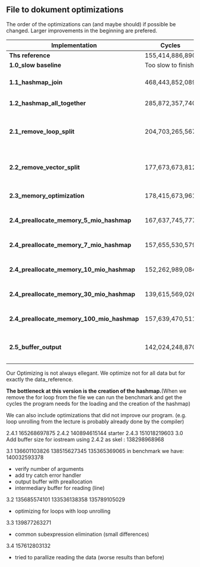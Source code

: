## File to dokument optimizations

The order of the optimizations can (and maybe should) if possible be changed. Larger improvements in the beginning are prefered.

| Implementation            | Cycles             | Comment                          |
|---------------------------|--------------------|---------------------------------|
| **Ths reference**         | 155,414,886,890    |                                  |
| **1.0_slow baseline**     | Too slow to finish |                                  |
| **1.1_hashmap_join**      | 468,443,852,089    | Use hashmap and join two files in one step |
| **1.2_hashmap_all_together** | 285,872,357,740 | Join all files at once           |
| **2.1_remove_loop_split**| 204,703,265,567 | As we only have two columns per file we do not need a loop to iterate trough a line |
| **2.2_remove_vector_split** | 177,673,673,812 | Move the split line into the read line and remove the passed vector |
| **2.3_memory_optimization** | 178,415,673,961 | No real improvement(maby dont mention it) |
| **2.4_preallocate_memory_5_mio_hashmap** | 167,637,745,777 | Prelocate the hash tables with 5 Mio unique keys |
| **2.4_preallocate_memory_7_mio_hashmap** | 157,655,530,579 | Prelocate the hash tables with 7 Mio unique keys |
| **2.4_preallocate_memory_10_mio_hashmap** | 152,262,989,084 | Prelocate the hash tables with 10 Mio unique keys |
| **2.4_preallocate_memory_30_mio_hashmap** | 139,615,569,026 | Prelocate the hash tables with 30 Mio unique keys |
| **2.4_preallocate_memory_100_mio_hashmap** | 157,639,470,511 | Prelocate the hash tables with 100 Mio unique keys |
| **2.5_buffer_output** | 142,024,248,870 | Dont cout for all iterations. Save them in a buffer. (Prelocate 30Mio) |

Our Optimizing is not always ellegant. We optimize not for all data but for exactly the data_reference.

**The bottleneck at this version is the creation of the hashmap.**(When we remove the for loop from the file we can run the benchmark and get the cycles the program needs for the loading and the creation of the hashmap)

We can also include optimizations that did not improve our program. (e.g. loop unrolling from the lecture is probably already done by the compiler)

2.4.1 165268697875
2.4.2 140894615144 starter
2.4.3 151018219603
3.0 Add buffer size for iostream 
    using 2.4.2 as skel : 138298968968

3.1 
136601103826
138515627345
135365369065
in benchmark we have: 140032593378
- verify number of arguments
- add try catch error handler
- output buffer with preallocation
- intermediary buffer for reading (line)

3.2
135685574101
133536138358
135789105029
- optimizing for loops with loop unrolling

3.3
139877263271
- common subexpression elimination (small differences)

3.4
157612803132
- tried to parallize reading the data (worse results than before)

